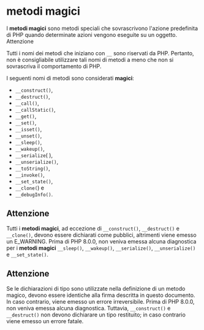 # metodi magici

I **metodi magici** sono metodi speciali che sovrascrivono l'azione predefinita di PHP quando determinate azioni vengono eseguite su un oggetto.
Attenzione

Tutti i nomi dei metodi che iniziano con `__` sono riservati da PHP. Pertanto, non è consigliabile utilizzare tali nomi di metodi a meno che non si sovrascriva il comportamento di PHP.

I seguenti nomi di metodi sono considerati **magici**: 
* `__construct()`, 
* `__destruct()`, 
* `__call()`, 
* `__callStatic()`, 
* `__get()`, 
* `__set()`, 
* `__isset()`, 
* `__unset()`, 
* `__sleep()`, 
* `__wakeup()`, 
* `__serialize`( ), 
* `__unserialize()`, 
* `__toString()`, 
* `__invoke()`, 
* `__set_state()`, 
* `__clone(`) e 
* `__debugInfo()`.

## Attenzione

Tutti i **metodi magici**, ad eccezione di `__construct()`, `__destruct()` e `__clone()`, devono essere dichiarati come pubblici, altrimenti viene emesso un E_WARNING. Prima di PHP 8.0.0, non veniva emessa alcuna diagnostica per i **metodi magici** `__sleep()`, `__wakeup()`, `__serialize()`, `__unserialize()` e `__set_state()`.

## Attenzione

Se le dichiarazioni di tipo sono utilizzate nella definizione di un metodo magico, devono essere identiche alla firma descritta in questo documento. In caso contrario, viene emesso un errore irreversibile. Prima di PHP 8.0.0, non veniva emessa alcuna diagnostica. Tuttavia, `__construct()` e `__destruct()` non devono dichiarare un tipo restituito; in caso contrario viene emesso un errore fatale.